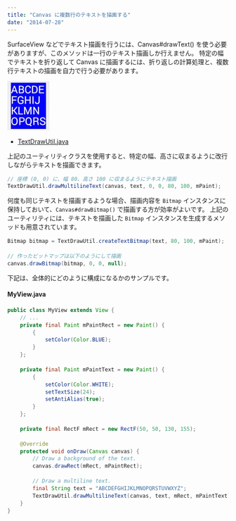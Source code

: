 ```yaml
---
title: "Canvas に複数行のテキストを描画する"
date: "2014-07-28"
---
```


SurfaceView などでテキスト描画を行うには、Canvas#drawText() を使う必要がありますが、このメソッドは一行のテキスト描画しか行えません。
特定の幅でテキストを折り返して Canvas に描画するには、折り返しの計算処理と、複数行テキストの描画を自力で行う必要があります。

![draw-multiline-text-on-canvas.png](./draw-multiline-text-on-canvas.png)

- [TextDrawUtil.java](./TextDrawUtil.java)

上記のユーティリティクラスを使用すると、特定の幅、高さに収まるように改行しながらテキストを描画できます。

~~~ java
// 座標 (0, 0) に、幅 80、高さ 100 に収まるようにテキスト描画
TextDrawUtil.drawMultilineText(canvas, text, 0, 0, 80, 100, mPaint);
~~~

何度も同じテキストを描画するような場合、描画内容を `Bitmap` インスタンスに保持しておいて、`Canvas#drawBitmap()` で描画する方が効率がよいです。
上記のユーティリティには、テキストを描画した `Bitmap` インスタンスを生成するメソッドも用意されています。

~~~ java
Bitmap bitmap = TextDrawUtil.createTextBitmap(text, 80, 100, mPaint);

// 作ったビットマップは以下のようにして描画
canvas.drawBitmap(bitmap, 0, 0, null);
~~~

下記は、全体的にどのように構成になるかのサンプルです。

#### MyView.java

~~~ java
public class MyView extends View {
    // ...
    private final Paint mPaintRect = new Paint() {
        {
            setColor(Color.BLUE);
        }
    };

    private final Paint mPaintText = new Paint() {
        {
            setColor(Color.WHITE);
            setTextSize(24);
            setAntiAlias(true);
        }
    };

    private final RectF mRect = new RectF(50, 50, 130, 155);

    @Override
    protected void onDraw(Canvas canvas) {
        // Draw a background of the text.
        canvas.drawRect(mRect, mPaintRect);

        // Draw a multiline text.
        final String text = "ABCDEFGHIJKLMNOPQRSTUVWXYZ";
        TextDrawUtil.drawMultilineText(canvas, text, mRect, mPaintText);
    }
}
~~~

